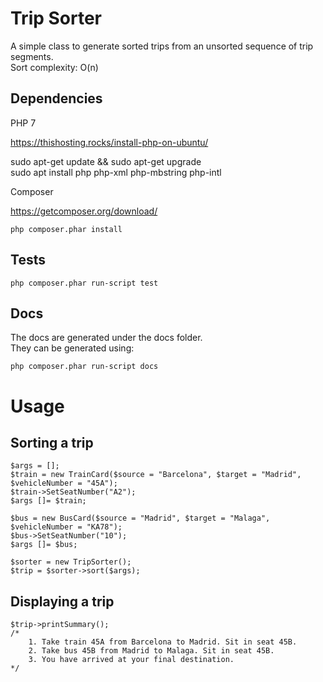 # Trip Sorter

A simple class to generate sorted trips from an unsorted sequence of trip segments. <br />
Sort complexity: O(n)

## Dependencies

PHP 7

https://thishosting.rocks/install-php-on-ubuntu/

sudo apt-get update && sudo apt-get upgrade <br />
sudo apt install php php-xml php-mbstring php-intl <br />

Composer <br />

https://getcomposer.org/download/

	php composer.phar install

## Tests

	php composer.phar run-script test

## Docs 

The docs are generated under the docs folder. <br />
They can be generated using:

	php composer.phar run-script docs

# Usage

## Sorting a trip

	$args = [];
	$train = new TrainCard($source = "Barcelona", $target = "Madrid", $vehicleNumber = "45A");
	$train->SetSeatNumber("A2");
	$args []= $train;

	$bus = new BusCard($source = "Madrid", $target = "Malaga", $vehicleNumber = "KA78");
	$bus->SetSeatNumber("10");
	$args []= $bus;

	$sorter = new TripSorter();
	$trip = $sorter->sort($args);

## Displaying a trip

	$trip->printSummary();
	/*
		1. Take train 45A from Barcelona to Madrid. Sit in seat 45B.
		2. Take bus 45B from Madrid to Malaga. Sit in seat 45B.
		3. You have arrived at your final destination.
	*/
